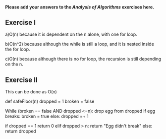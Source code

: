 #### Please add your answers to the ***Analysis of  Algorithms*** exercises here.

## Exercise I

a)O(n) because it is dependent on the n alone, with one for loop.


b)O(n^2) because although the while is still a loop, and it is nested inside the for loop.


c)O(n) because although there is no for loop, the recursion is still depending on the n.

## Exercise II


This can be done as O(n)

def safeFloor(n)
dropped = 1
broken = false

While (broken == false AND dropped <=n):
    drop egg from dropped
    if egg breaks:
        broken = true
    else:
        dropped =+ 1

if dropped == 1
    return 0
elif dropped > n:
    return "Egg didn't break"
else:
    return dropped